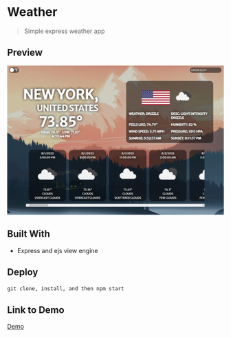 # Weather
> Simple express weather app
## Preview
<img src="./public/imgs/doc.jpg"/>

## Built With
- Express and ejs view engine

## Deploy
```
git clone, install, and then npm start
```

## Link to Demo
[Demo](tianqiweather.herokuapp.com/)
